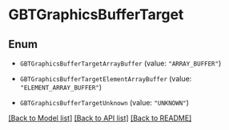 # GBTGraphicsBufferTarget

## Enum


* `GBTGraphicsBufferTargetArrayBuffer` (value: `"ARRAY_BUFFER"`)

* `GBTGraphicsBufferTargetElementArrayBuffer` (value: `"ELEMENT_ARRAY_BUFFER"`)

* `GBTGraphicsBufferTargetUnknown` (value: `"UNKNOWN"`)


[[Back to Model list]](../README.md#documentation-for-models) [[Back to API list]](../README.md#documentation-for-api-endpoints) [[Back to README]](../README.md)


